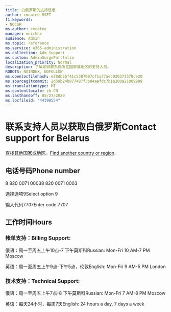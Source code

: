 ```yaml
---
title: 白俄罗斯的支持信息
author: cmcatee-MSFT
f1.keywords:
- NOCSH
ms.author: cmcatee
manager: mnirkhe
audience: Admin
ms.topic: reference
ms.service: o365-administration
ms.collection: Adm_Support
ms.custom: AdminSurgePortfolio
localization_priority: Normal
description: 了解如何联系你所在国家或地区的支持人员。
ROBOTS: NOINDEX, NOFOLLOW
ms.openlocfilehash: e20db5bf41c5387007cf1a77aec920373370ce20
ms.sourcegitcommit: 2d59b24b877487f3b84aefdc7b1e200a21009999
ms.translationtype: MT
ms.contentlocale: zh-CN
ms.lasthandoff: 05/27/2020
ms.locfileid: "44398554"
---
```

# <a name="contact-support-for-belarus"></a><span data-ttu-id="42003-103">联系支持人员以获取白俄罗斯</span><span class="sxs-lookup"><span data-stu-id="42003-103">Contact support for Belarus</span></span>

<span data-ttu-id="42003-104">[查找其他国家或地区](../contact-support-for-business-products.md)。</span><span class="sxs-lookup"><span data-stu-id="42003-104">[Find another country or region](../contact-support-for-business-products.md).</span></span>

## <a name="phone-number"></a><span data-ttu-id="42003-105">电话号码</span><span class="sxs-lookup"><span data-stu-id="42003-105">Phone number</span></span>
<span data-ttu-id="42003-106">8 820 0071 0003</span><span class="sxs-lookup"><span data-stu-id="42003-106">8 820 0071 0003</span></span>

<span data-ttu-id="42003-107">选择选项9</span><span class="sxs-lookup"><span data-stu-id="42003-107">Select option 9</span></span>

<span data-ttu-id="42003-108">输入代码7707</span><span class="sxs-lookup"><span data-stu-id="42003-108">Enter code 7707</span></span>

## <a name="hours"></a><span data-ttu-id="42003-109">工作时间</span><span class="sxs-lookup"><span data-stu-id="42003-109">Hours</span></span>
### <a name="billing-support"></a><span data-ttu-id="42003-110">帐单支持：</span><span class="sxs-lookup"><span data-stu-id="42003-110">Billing Support:</span></span>

<span data-ttu-id="42003-111">俄语：周一至周五上午10点-7 下午莫斯科</span><span class="sxs-lookup"><span data-stu-id="42003-111">Russian: Mon-Fri 10 AM-7 PM Moscow</span></span>

<span data-ttu-id="42003-112">英语：周一至周五上午9点-下午5点，伦敦</span><span class="sxs-lookup"><span data-stu-id="42003-112">English: Mon-Fri 9 AM-5 PM London</span></span>

### <a name="technical-support"></a><span data-ttu-id="42003-113">技术支持：</span><span class="sxs-lookup"><span data-stu-id="42003-113">Technical Support:</span></span>

<span data-ttu-id="42003-114">俄语：周一至周五上午7点-8 下午莫斯科</span><span class="sxs-lookup"><span data-stu-id="42003-114">Russian: Mon-Fri 7 AM-8 PM Moscow</span></span>

<span data-ttu-id="42003-115">英语：每天24小时，每周7天</span><span class="sxs-lookup"><span data-stu-id="42003-115">English: 24 hours a day, 7 days a week</span></span>

